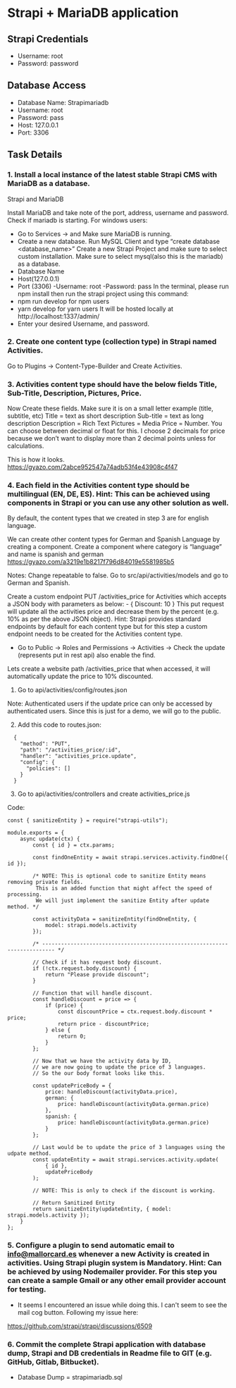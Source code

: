 # Strapi + MariaDB application

## Strapi Credentials

- Username: root
- Password: password

## Database Access

- Database Name: Strapimariadb
- Username: root
- Password: pass
- Host: 127.0.0.1
- Port: 3306

## Task Details

### 1. Install a local instance of the latest stable Strapi CMS with MariaDB as a database.

Strapi and MariaDB

Install MariaDB and take note of the port, address, username and password.
Check if mariadb is starting.
For windows users:

- Go to Services -> and Make sure MariaDB is running.
- Create a new database. Run MySQL Client and type “create database <database_name>”
  Create a new Strapi Project and make sure to select custom installation. Make sure to select mysql(also this is the mariadb) as a database.
- Database Name
- Host(127.0.0.1)
- Port (3306)
  -Username: root
  -Password: pass
  In the terminal, please run npm install then run the strapi project using this command:
- npm run develop for npm users
- yarn develop for yarn users
  It will be hosted locally at http://localhost:1337/admin/
- Enter your desired Username, and password.

### 2. Create one content type (collection type) in Strapi named Activities.

Go to Plugins -> Content-Type-Builder and Create Activities.

### 3. Activities content type should have the below fields Title, Sub-Title, Description, Pictures, Price.

Now Create these fields. Make sure it is on a small letter example (title, subtitle, etc)
Title = text as short description
Sub-title = text as long description
Description = Rich Text
Pictures = Media
Price = Number. You can choose between decimal or float for this. I choose 2 decimals for price because we don’t want to display more than 2 decimal points unless for calculations.

This is how it looks.
https://gyazo.com/2abce952547a74adb53f4e43908c4f47

### 4. Each field in the Activities content type should be multilingual (EN, DE, ES). Hint: This can be achieved using components in Strapi or you can use any other solution as well.

By default, the content types that we created in step 3 are for english language.

We can create other content types for German and Spanish Language by creating a component.
Create a component where category is “language” and name is spanish and german
https://gyazo.com/a3219e1b8217f796d84019e5581985b5

Notes: Change repeatable to false. Go to src/api/activities/models and go to German and Spanish.

Create a custom endpoint PUT /activities_price for Activities which accepts a JSON body with parameters as below: - { Discount: 10 } This put request will update all the activities price and decrease them by the percent (e.g. 10% as per the above JSON object). Hint: Strapi provides standard endpoints by default for each content type but for this step a custom endpoint needs to be created for the Activities content type.

- Go to Public -> Roles and Permissions -> Activities -> Check the update (represents put in rest api) also enable the find.

Lets create a website path /activities_price that when accessed, it will automatically update the price to 10% discounted.

1. Go to api/activities/config/routes.json

Note: Authenticated users if the update price can only be accessed by authenticated users. Since this is just for a demo, we will go to the public.

2. Add this code to routes.json:

```
  {
    "method": "PUT",
    "path": "/activities_price/:id",
    "handler": "activities_price.update",
    "config": {
      "policies": []
    }
  }
```

3. Go to api/activities/controllers and create activities_price.js

Code:

```
const { sanitizeEntity } = require("strapi-utils");

module.exports = {
	async update(ctx) {
		const { id } = ctx.params;

		const findOneEntity = await strapi.services.activity.findOne({ id });

		/* NOTE: This is optional code to sanitize Entity means removing private fields.
		 This is an added function that might affect the speed of processing.
		 We will just implement the sanitize Entity after update method. */

		const activityData = sanitizeEntity(findOneEntity, {
			model: strapi.models.activity
		});

		/* -------------------------------------------------------------------------- */

		// Check if it has request body discount.
		if (!ctx.request.body.discount) {
			return "Please provide discount";
		}

		// Function that will handle discount.
		const handleDiscount = price => {
			if (price) {
				const discountPrice = ctx.request.body.discount * price;
				return price - discountPrice;
			} else {
				return 0;
			}
		};

		// Now that we have the activity data by ID,
		// we are now going to update the price of 3 languages.
		// So the our body format looks like this.

		const updatePriceBody = {
			price: handleDiscount(activityData.price),
			german: {
				price: handleDiscount(activityData.german.price)
			},
			spanish: {
				price: handleDiscount(activityData.german.price)
			}
		};

		// Last would be to update the price of 3 languages using the udpate method.
		const updateEntity = await strapi.services.activity.update(
			{ id },
			updatePriceBody
		);

		// NOTE: This is only to check if the discount is working.

		// Return Sanitized Entity
		return sanitizeEntity(updateEntity, { model: strapi.models.activity });
	}
};

```

### 5. Configure a plugin to send automatic email to info@mallorcard.es whenever a new Activity is created in activities. Using Strapi plugin system is Mandatory. Hint: Can be achieved by using Nodemailer provider. For this step you can create a sample Gmail or any other email provider account for testing.

- It seems I encountered an issue while doing this. I can't seem to see the mail cog button. Following my issue here:

https://github.com/strapi/strapi/discussions/6509

### 6. Commit the complete Strapi application with database dump, Strapi and DB credentials in Readme file to GIT (e.g. GitHub, Gitlab, Bitbucket).

- Database Dump = strapimariadb.sql
